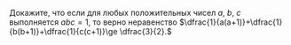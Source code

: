 Докажите,  что  если  для  любых  положительных  чисел  $a,~b,~c$   выполняется   $abc=1$,  то  верно  неравенство $\dfrac{1}{a(a+1)}+\dfrac{1}{b(b+1)}+\dfrac{1}{c(c+1)}\ge \dfrac{3}{2}.$